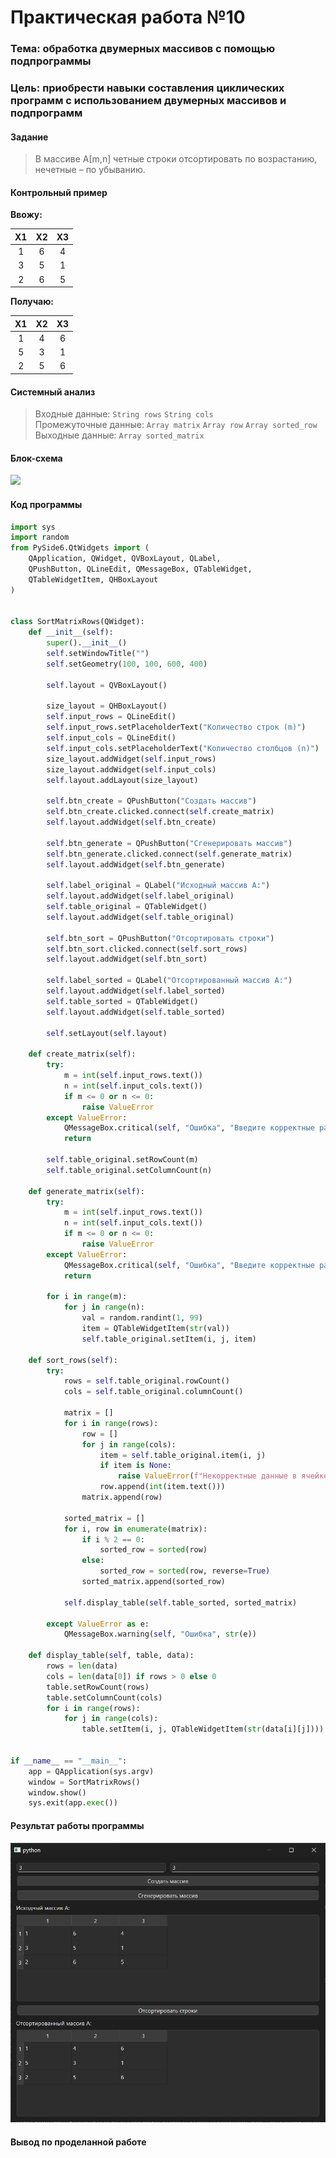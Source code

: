# Практическая работа №10

### Тема: обработка двумерных массивов с помощью подпрограммы

### Цель: приобрести навыки составления циклических программ с использованием двумерных массивов и подпрограмм

#### Задание

> В массиве А[m,n] четные строки отсортировать по возрастанию, нечетные – по убыванию.

#### Контрольный пример

**Ввожу:**

| X1 | X2 | X3 |
|:--:|:--:|:--:|
| 1  | 6  | 4  |
| 3  | 5  | 1  |
| 2  | 6  | 5  |

**Получаю:**

| X1 | X2 | X3 |
|:--:|:--:|:--:|
| 1  | 4  | 6  |
| 5  | 3  | 1  |
| 2  | 5  | 6  |

#### Системный анализ

> Входные данные: `String rows` `String cols`  
> Промежуточные данные: `Array matrix` `Array row` `Array sorted_row`  
> Выходные данные: `Array sorted_matrix`  

#### Блок-схема

![](src/block.drawio.png)

#### Код программы

```python
import sys
import random
from PySide6.QtWidgets import (
    QApplication, QWidget, QVBoxLayout, QLabel,
    QPushButton, QLineEdit, QMessageBox, QTableWidget,
    QTableWidgetItem, QHBoxLayout
)


class SortMatrixRows(QWidget):
    def __init__(self):
        super().__init__()
        self.setWindowTitle("")
        self.setGeometry(100, 100, 600, 400)

        self.layout = QVBoxLayout()

        size_layout = QHBoxLayout()
        self.input_rows = QLineEdit()
        self.input_rows.setPlaceholderText("Количество строк (m)")
        self.input_cols = QLineEdit()
        self.input_cols.setPlaceholderText("Количество столбцов (n)")
        size_layout.addWidget(self.input_rows)
        size_layout.addWidget(self.input_cols)
        self.layout.addLayout(size_layout)

        self.btn_create = QPushButton("Создать массив")
        self.btn_create.clicked.connect(self.create_matrix)
        self.layout.addWidget(self.btn_create)

        self.btn_generate = QPushButton("Сгенерировать массив")
        self.btn_generate.clicked.connect(self.generate_matrix)
        self.layout.addWidget(self.btn_generate)

        self.label_original = QLabel("Исходный массив A:")
        self.layout.addWidget(self.label_original)
        self.table_original = QTableWidget()
        self.layout.addWidget(self.table_original)

        self.btn_sort = QPushButton("Отсортировать строки")
        self.btn_sort.clicked.connect(self.sort_rows)
        self.layout.addWidget(self.btn_sort)

        self.label_sorted = QLabel("Отсортированный массив A:")
        self.layout.addWidget(self.label_sorted)
        self.table_sorted = QTableWidget()
        self.layout.addWidget(self.table_sorted)

        self.setLayout(self.layout)

    def create_matrix(self):
        try:
            m = int(self.input_rows.text())
            n = int(self.input_cols.text())
            if m <= 0 or n <= 0:
                raise ValueError
        except ValueError:
            QMessageBox.critical(self, "Ошибка", "Введите корректные размеры.")
            return

        self.table_original.setRowCount(m)
        self.table_original.setColumnCount(n)

    def generate_matrix(self):
        try:
            m = int(self.input_rows.text())
            n = int(self.input_cols.text())
            if m <= 0 or n <= 0:
                raise ValueError
        except ValueError:
            QMessageBox.critical(self, "Ошибка", "Введите корректные размеры.")
            return

        for i in range(m):
            for j in range(n):
                val = random.randint(1, 99)
                item = QTableWidgetItem(str(val))
                self.table_original.setItem(i, j, item)

    def sort_rows(self):
        try:
            rows = self.table_original.rowCount()
            cols = self.table_original.columnCount()

            matrix = []
            for i in range(rows):
                row = []
                for j in range(cols):
                    item = self.table_original.item(i, j)
                    if item is None:
                        raise ValueError(f"Некорректные данные в ячейке ({i + 1}, {j + 1}).")
                    row.append(int(item.text()))
                matrix.append(row)

            sorted_matrix = []
            for i, row in enumerate(matrix):
                if i % 2 == 0:
                    sorted_row = sorted(row)
                else:
                    sorted_row = sorted(row, reverse=True)
                sorted_matrix.append(sorted_row)

            self.display_table(self.table_sorted, sorted_matrix)

        except ValueError as e:
            QMessageBox.warning(self, "Ошибка", str(e))

    def display_table(self, table, data):
        rows = len(data)
        cols = len(data[0]) if rows > 0 else 0
        table.setRowCount(rows)
        table.setColumnCount(cols)
        for i in range(rows):
            for j in range(cols):
                table.setItem(i, j, QTableWidgetItem(str(data[i][j])))


if __name__ == "__main__":
    app = QApplication(sys.argv)
    window = SortMatrixRows()
    window.show()
    sys.exit(app.exec())

```

#### Результат работы программы

![](src/screen.png)

#### Вывод по проделанной работе

> 